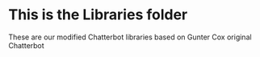# This is the Libraries folder

These are our modified Chatterbot libraries based on Gunter Cox original Chatterbot
